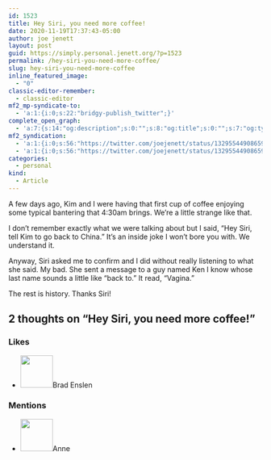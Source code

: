 ```yaml
---
id: 1523
title: Hey Siri, you need more coffee!
date: 2020-11-19T17:37:43-05:00
author: joe jenett
layout: post
guid: https://simply.personal.jenett.org/?p=1523
permalink: /hey-siri-you-need-more-coffee/
slug: hey-siri-you-need-more-coffee
inline_featured_image:
  - "0"
classic-editor-remember:
  - classic-editor
mf2_mp-syndicate-to:
  - 'a:1:{i:0;s:22:"bridgy-publish_twitter";}'
complete_open_graph:
  - 'a:7:{s:14:"og:description";s:0:"";s:8:"og:title";s:0:"";s:7:"og:type";s:0:"";s:12:"twitter:card";s:7:"summary";s:15:"twitter:creator";s:0:"";s:19:"twitter:description";s:0:"";s:8:"og:image";s:0:"";}'
mf2_syndication:
  - 'a:1:{i:0;s:56:"https://twitter.com/joejenett/status/1329554490865946624";}'
  - 'a:1:{i:0;s:56:"https://twitter.com/joejenett/status/1329554490865946624";}'
categories:
  - personal
kind:
  - Article
---
```

A few days ago, Kim and I were having that first cup of coffee enjoying some typical bantering that 4:30am brings. We’re a little strange like that.

I don’t remember exactly what we were talking about but I said, “Hey Siri, tell Kim to go back to China.” It’s an inside joke I won’t bore you with. We understand it.

Anyway, Siri asked me to confirm and I did without really listening to what she said. My bad. She sent a message to a guy named Ken I know whose last name sounds a little like “back to.” It read, “Vagina.”

The rest is history. Thanks Siri!
<h2 id="comments-title">2 thoughts on “<span>Hey Siri, you need more coffee!</span>”		</h2>


<ol class="commentlist">
</ol>
<div class="likes">
<h3>Likes</h3>
<ul class="mention-list linkback-like"><li class="webmention even thread-even depth-1 linkback-like-single u-like h-cite h-entry p-comment comment" id="comment-299">
<span class="p-author h-card"><a class="u-url" title="Brad Enslen liked this article on twitter.com." href="https://twitter.com/bradenslen"><img alt="" src="https://pbs.twimg.com/profile_images/84617460/mo128.gif" srcset="https://pbs.twimg.com/profile_images/84617460/mo128.gif 2x" class="avatar avatar-64 photo avatar-default local-avatar u-photo" itemprop="image" loading="lazy" width="64" height="64"></a><span class="hide-name p-name">Brad Enslen</span></span><a class="u-url __mPS2id" href="https://twitter.com/joejenett/status/1329554490865946624#favorited-by-22272829"></a>
</li></ul>
</div>
<div class="mentions">
<h3>Mentions</h3>
<ul class="mention-list linkback-mention"><li class="webmention odd alt thread-odd thread-alt depth-1 linkback-mention-single u-mention h-cite h-entry p-comment comment" id="comment-311">
<span class="p-author h-card"><a class="u-url" title="" href="https://twitter.com/AnneMathewson"><img alt="" src="https://pbs.twimg.com/profile_images/1183151730109878272/rC6u3RvV.jpg" srcset="https://pbs.twimg.com/profile_images/1183151730109878272/rC6u3RvV.jpg 2x" class="avatar avatar-64 photo avatar-default local-avatar u-photo" itemprop="image" loading="lazy" width="64" height="64"></a><span class="hide-name p-name">Anne</span></span><a class="u-url" href="https://twitter.com/AnneMathewson/status/1337893241186750465"></a>
</li></ul></div>